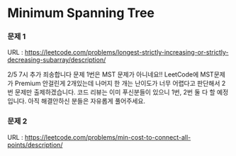 # Minimum Spanning Tree

### 문제 1
URL : https://leetcode.com/problems/longest-strictly-increasing-or-strictly-decreasing-subarray/description/

2/5 7시 추가
죄송합니다 문제 1번은 MST 문제가 아니네요!!
LeetCode에 MST문제가 Premium 안걸린게 2개있는데 나머지 한 개는 난이도가 너무 어렵다고 판단해서 2번 문제만 출제하겠습니다.
코드 리뷰는 이미 푸신분들이 있으니 1번, 2번 둘 다 할 예정입니다. 아직 해결안하신 분들은 자유롭게 풀어주세요.

### 문제 2
URL : https://leetcode.com/problems/min-cost-to-connect-all-points/description/
